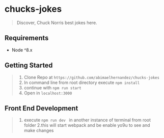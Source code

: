 # chucks-jokes
> Discover, Chuck Norris best jokes here.

## Requirements
- Node ^8.x

## Getting Started

> 1. Clone Repo at  `https://github.com/abimaelhernandez/chucks-jokes`
> 2. In command line from root directory execute ```npm install```
> 3. continue with ```npm run start```
> 4. Open in ``` localhost:3000 ```

## Front End Development
> 1.  execute ```npm run dev ``` in another instance of terminal from root folder
>  2.this will start webpack and be enable yo9u to see and make changes
